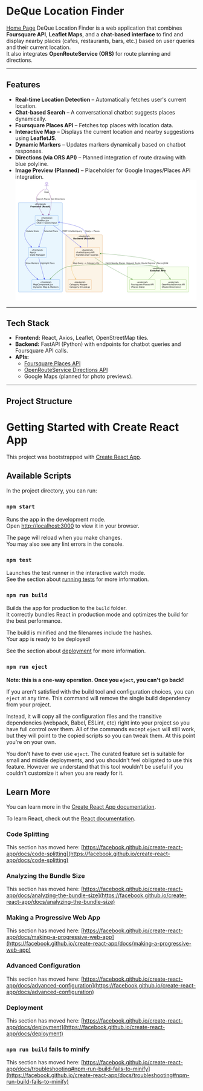 # DeQue Location Finder
[Home Page](frontend/public/screenshots/1.jpg)
DeQue Location Finder is a web application that combines **Foursquare API**, **Leaflet Maps**, and a **chat-based interface** to find and display nearby places (cafes, restaurants, bars, etc.) based on user queries and their current location.  
It also integrates **OpenRouteService (ORS)** for route planning and directions.

---

## **Features**
- **Real-time Location Detection** – Automatically fetches user's current location.
- **Chat-based Search** – A conversational chatbot suggests places dynamically.
- **Foursquare Places API** – Fetches top places with location data.
- **Interactive Map** – Displays the current location and nearby suggestions using **LeafletJS**.
- **Dynamic Markers** – Updates markers dynamically based on chatbot responses.
- **Directions (via ORS API)** – Planned integration of route drawing with blue polyline.
- **Image Preview (Planned)** – Placeholder for Google Images/Places API integration.
![Chat and Map](frontend/public/screenshots/2.jpg)
---

## **Tech Stack**
- **Frontend:** React, Axios, Leaflet, OpenStreetMap tiles.
- **Backend:** FastAPI (Python) with endpoints for chatbot queries and Foursquare API calls.
- **APIs:**  
  - [Foursquare Places API](https://developer.foursquare.com/)  
  - [OpenRouteService Directions API](https://openrouteservice.org/dev/#/home)
  - Google Maps (planned for photo previews).

---

## **Project Structure**

# Getting Started with Create React App

This project was bootstrapped with [Create React App](https://github.com/facebook/create-react-app).

## Available Scripts

In the project directory, you can run:

### `npm start`

Runs the app in the development mode.\
Open [http://localhost:3000](http://localhost:3000) to view it in your browser.

The page will reload when you make changes.\
You may also see any lint errors in the console.

### `npm test`

Launches the test runner in the interactive watch mode.\
See the section about [running tests](https://facebook.github.io/create-react-app/docs/running-tests) for more information.

### `npm run build`

Builds the app for production to the `build` folder.\
It correctly bundles React in production mode and optimizes the build for the best performance.

The build is minified and the filenames include the hashes.\
Your app is ready to be deployed!

See the section about [deployment](https://facebook.github.io/create-react-app/docs/deployment) for more information.

### `npm run eject`

**Note: this is a one-way operation. Once you `eject`, you can't go back!**

If you aren't satisfied with the build tool and configuration choices, you can `eject` at any time. This command will remove the single build dependency from your project.

Instead, it will copy all the configuration files and the transitive dependencies (webpack, Babel, ESLint, etc) right into your project so you have full control over them. All of the commands except `eject` will still work, but they will point to the copied scripts so you can tweak them. At this point you're on your own.

You don't have to ever use `eject`. The curated feature set is suitable for small and middle deployments, and you shouldn't feel obligated to use this feature. However we understand that this tool wouldn't be useful if you couldn't customize it when you are ready for it.

## Learn More

You can learn more in the [Create React App documentation](https://facebook.github.io/create-react-app/docs/getting-started).

To learn React, check out the [React documentation](https://reactjs.org/).

### Code Splitting

This section has moved here: [https://facebook.github.io/create-react-app/docs/code-splitting](https://facebook.github.io/create-react-app/docs/code-splitting)

### Analyzing the Bundle Size

This section has moved here: [https://facebook.github.io/create-react-app/docs/analyzing-the-bundle-size](https://facebook.github.io/create-react-app/docs/analyzing-the-bundle-size)

### Making a Progressive Web App

This section has moved here: [https://facebook.github.io/create-react-app/docs/making-a-progressive-web-app](https://facebook.github.io/create-react-app/docs/making-a-progressive-web-app)

### Advanced Configuration

This section has moved here: [https://facebook.github.io/create-react-app/docs/advanced-configuration](https://facebook.github.io/create-react-app/docs/advanced-configuration)

### Deployment

This section has moved here: [https://facebook.github.io/create-react-app/docs/deployment](https://facebook.github.io/create-react-app/docs/deployment)

### `npm run build` fails to minify

This section has moved here: [https://facebook.github.io/create-react-app/docs/troubleshooting#npm-run-build-fails-to-minify](https://facebook.github.io/create-react-app/docs/troubleshooting#npm-run-build-fails-to-minify)


